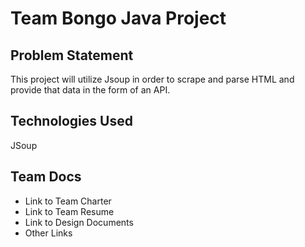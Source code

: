# Team Bongo Java Project

## Problem Statement
This project will utilize Jsoup in order to scrape and parse HTML and provide that 
data in the form of an API. 

## Technologies Used
JSoup

## Team Docs 
- Link to Team Charter
- Link to Team Resume
- Link to Design Documents
- Other Links